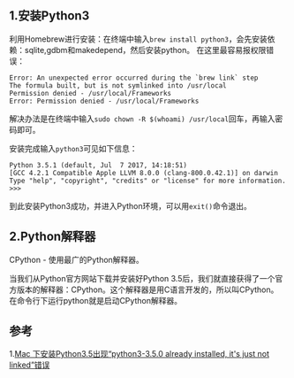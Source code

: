 ## 1.安装Python3

利用Homebrew进行安装：在终端中输入``brew install python3``，会先安装依赖：sqlite,gdbm和makedepend，然后安装python。
在这里最容易报权限错误：
```
Error: An unexpected error occurred during the `brew link` step
The formula built, but is not symlinked into /usr/local
Permission denied - /usr/local/Frameworks
Error: Permission denied - /usr/local/Frameworks
```
解决办法是在终端中输入``sudo chown -R $(whoami) /usr/local``回车，再输入密码即可。

安装完成输入``python3``可见如下信息：
```
Python 3.5.1 (default, Jul  7 2017, 14:18:51) 
[GCC 4.2.1 Compatible Apple LLVM 8.0.0 (clang-800.0.42.1)] on darwin
Type "help", "copyright", "credits" or "license" for more information.
>>> 
```
到此安装Python3成功，并进入Python环境，可以用``exit()``命令退出。

## 2.Python解释器

CPython - 使用最广的Python解释器。

当我们从Python官方网站下载并安装好Python 3.5后，我们就直接获得了一个官方版本的解释器：CPython。这个解释器是用C语言开发的，所以叫CPython。
在命令行下运行python就是启动CPython解释器。


## 参考

1.[Mac 下安装Python3.5出现“python3-3.5.0 already installed, it's just not linked”错误](http://www.jianshu.com/p/dc4e0f1bfb3b)
